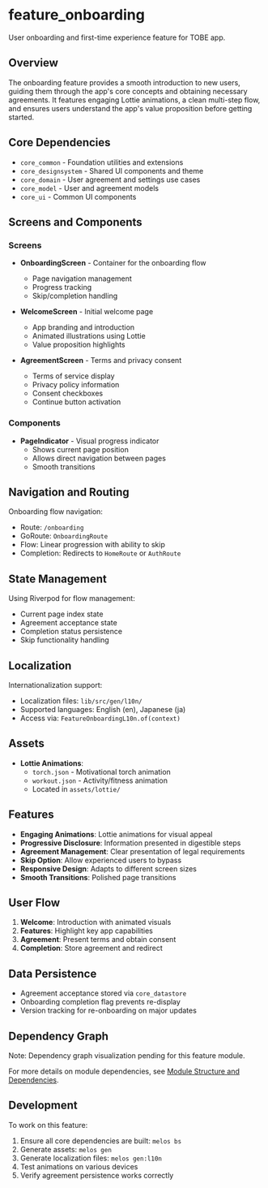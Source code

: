 # feature_onboarding

User onboarding and first-time experience feature for TOBE app.

## Overview

The onboarding feature provides a smooth introduction to new users, guiding them through the app's core concepts and obtaining necessary agreements. It features engaging Lottie animations, a clean multi-step flow, and ensures users understand the app's value proposition before getting started.

## Core Dependencies

- `core_common` - Foundation utilities and extensions
- `core_designsystem` - Shared UI components and theme
- `core_domain` - User agreement and settings use cases
- `core_model` - User and agreement models
- `core_ui` - Common UI components

## Screens and Components

### Screens
- **OnboardingScreen** - Container for the onboarding flow
  - Page navigation management
  - Progress tracking
  - Skip/completion handling

- **WelcomeScreen** - Initial welcome page
  - App branding and introduction
  - Animated illustrations using Lottie
  - Value proposition highlights

- **AgreementScreen** - Terms and privacy consent
  - Terms of service display
  - Privacy policy information
  - Consent checkboxes
  - Continue button activation

### Components
- **PageIndicator** - Visual progress indicator
  - Shows current page position
  - Allows direct navigation between pages
  - Smooth transitions

## Navigation and Routing

Onboarding flow navigation:
- Route: `/onboarding`
- GoRoute: `OnboardingRoute`
- Flow: Linear progression with ability to skip
- Completion: Redirects to `HomeRoute` or `AuthRoute`

## State Management

Using Riverpod for flow management:
- Current page index state
- Agreement acceptance state
- Completion status persistence
- Skip functionality handling

## Localization

Internationalization support:
- Localization files: `lib/src/gen/l10n/`
- Supported languages: English (en), Japanese (ja)
- Access via: `FeatureOnboardingL10n.of(context)`

## Assets

- **Lottie Animations**: 
  - `torch.json` - Motivational torch animation
  - `workout.json` - Activity/fitness animation
  - Located in `assets/lottie/`

## Features

- **Engaging Animations**: Lottie animations for visual appeal
- **Progressive Disclosure**: Information presented in digestible steps
- **Agreement Management**: Clear presentation of legal requirements
- **Skip Option**: Allow experienced users to bypass
- **Responsive Design**: Adapts to different screen sizes
- **Smooth Transitions**: Polished page transitions

## User Flow

1. **Welcome**: Introduction with animated visuals
2. **Features**: Highlight key app capabilities
3. **Agreement**: Present terms and obtain consent
4. **Completion**: Store agreement and redirect

## Data Persistence

- Agreement acceptance stored via `core_datastore`
- Onboarding completion flag prevents re-display
- Version tracking for re-onboarding on major updates

## Dependency Graph

Note: Dependency graph visualization pending for this feature module.

For more details on module dependencies, see [Module Structure and Dependencies](../../docs/modules.md).

## Development

To work on this feature:
1. Ensure all core dependencies are built: `melos bs`
2. Generate assets: `melos gen`
3. Generate localization files: `melos gen:l10n`
4. Test animations on various devices
5. Verify agreement persistence works correctly
